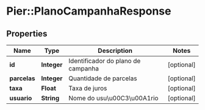 # Pier::PlanoCampanhaResponse

## Properties
Name | Type | Description | Notes
------------ | ------------- | ------------- | -------------
**id** | **Integer** | Identificador do plano de campanha | [optional] 
**parcelas** | **Integer** | Quantidade de parcelas | [optional] 
**taxa** | **Float** | Taxa de juros | [optional] 
**usuario** | **String** | Nome do usu\u00C3\u00A1rio | [optional] 



